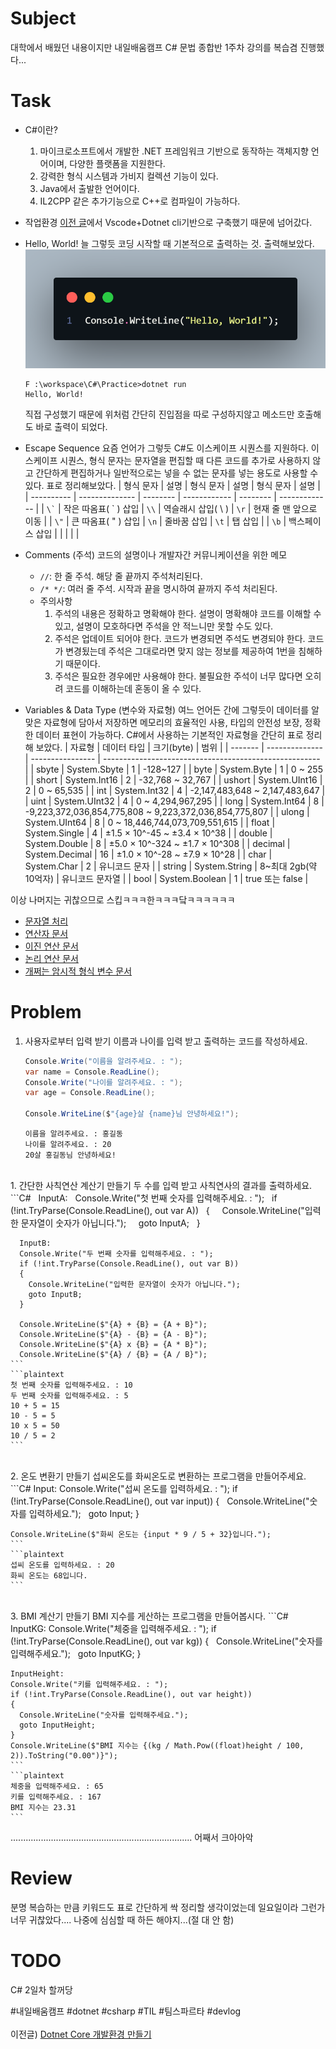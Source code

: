 # Subject

대학에서 배웠던 내용이지만 내일배움캠프 C# 문법 종합반 1주차 강의를 복습겸 진행했다...


# Task
* C#이란?
	1. 마이크로소프트에서 개발한 .NET 프레임워크 기반으로 동작하는 객체지향 언어이며, 다양한 플랫폼을 지원한다.
	2. 강력한 형식 시스템과 가비지 컬렉션 기능이 있다.
	3. Java에서 출발한 언어이다.
	4. IL2CPP 같은 추가기능으로 C++로 컴파일이 가능하다.


* 작업환경
	[이전 글](https://amateurpotion.github.io/AmateurPotion/%EB%82%B4%EC%9D%BC%EB%B0%B0%EC%9B%80%EC%BA%A0%ED%94%84%20TIL/1%EC%A3%BC%EC%B0%A8/20250412%20Dotnet%20Core%20%EA%B0%9C%EB%B0%9C%ED%99%98%EA%B2%BD%20%EB%A7%8C%EB%93%A4%EA%B8%B0)에서 Vscode+Dotnet cli기반으로 구축했기 때문에 넘어갔다.


* Hello, World!
	늘 그렇듯 코딩 시작할 때 기본적으로 출력하는 것. 출력해보았다.
	![image](20250413_1.png)
	```
	F :\workspace\C#\Practice>dotnet run
	Hello, World!
	```
	직접 구성했기 때문에 위처럼 간단히 진입점을 따로 구성하지않고 메소드만 호출해도 바로 출력이 되었다.


* Escape Sequence
	요즘 언어가 그렇듯 C#도 이스케이프 시퀀스를 지원하다. 이스케이프 시퀀스, 형식 문자는 문자열을 편집할 때 다른 코드를 추가로 사용하지 않고 간단하게 편집하거나 일반적으로는 넣을 수 없는 문자를 넣는 용도로 사용할 수 있다. 표로 정리해보았다.
	| 형식 문자      | 설명             | 형식 문자    | 설명           | 형식 문자    | 설명            |
	| ---------- | -------------- | -------- | ------------ | -------- | ------------- |
	| ``` \` ``` | 작은 따옴표( ` ) 삽입 | ```\\``` | 역슬래시 삽입( \ ) | ```\r``` | 현재 줄 맨 앞으로 이동 |
	| ```\"```   | 큰 따옴표( " ) 삽입  | ```\n``` | 줄바꿈 삽입       | ```\t``` | 탭 삽입          |
	| ```\b```   | 백스페이스 삽입       |          |              |          |               |


* Comments (주석)
	코드의 설명이나 개발자간 커뮤니케이션을 위한 메모
	* ```//```: 한 줄 주석. 해당 줄 끝까지 주석처리된다.
	* ```/* */```: 여러 줄 주석. 시작과 끝을 명시하여 끝까지 주석 처리된다.
	* 주의사항
		1. 주석의 내용은 정확하고 명확해야 한다.
			설명이 명확해야 코드를 이해할 수 있고, 설명이 모호하다면 주석을 안 적느니만 못할 수도 있다.
		2. 주석은 업데이트 되어야 한다.
			코드가 변경되면 주석도 변경되야 한다. 코드가 변경됬는데 주석은 그대로라면 맞지 않는 정보를 제공하여 1번을 침해하기 때문이다.
		3. 주석은 필요한 경우에만 사용해야 한다.
			불필요한 주석이 너무 많다면 오히려 코드를 이해하는데 혼동이 올 수 있다.


*  Variables & Data Type (변수와 자료형)
	여느 언어든 간에 그렇듯이 데이터를 알맞은 자료형에 담아서 저장하면 메모리의 효율적인 사용, 타입의 안전성 보장, 정확한 데이터 표현이 가능하다. C#에서 사용하는 기본적인 자료형을 간단히 표로 정리해 보았다.
	| 자료형     | 데이터 타입         | 크기(byte)         | 범위                                                     |
	| ------- | -------------- | ---------------- | ------------------------------------------------------ |
	| sbyte   | System.Sbyte   | 1                | -128~127                                               |
	| byte    | System.Byte    | 1                | 0 ~ 255                                                |
	| short   | System.Int16   | 2                | -32,768 ~ 32,767                                       |
	| ushort  | System.UInt16  | 2                | 0 ~ 65,535                                             |
	| int     | System.Int32   | 4                | -2,147,483,648 ~ 2,147,483,647                         |
	| uint    | System.UInt32  | 4                | 0 ~ 4,294,967,295                                      |
	| long    | System.Int64   | 8                | -9,223,372,036,854,775,808 ~ 9,223,372,036,854,775,807 |
	| ulong   | System.UInt64  | 8                | 0 ~ 18,446,744,073,709,551,615                         |
	| float   | System.Single  | 4                | ±1.5 × 10^-45 ~ ±3.4 × 10^38                           |
	| double  | System.Double  | 8                | ±5.0 × 10^-324 ~ ±1.7 × 10^308                         |
	| decimal | System.Decimal | 16               | ±1.0 × 10^-28 ~ ±7.9 × 10^28                           |
	| char    | System.Char    | 2                | 유니코드 문자                                                |
	| string  | System.String  | 8~최대 2gb(약 10억자) | 유니코드 문자열                                               |
	| bool    | System.Boolean | 1                | true 또는 false                                          |

이상 나머지는 귀찮으므로 스킵ㅋㅋㅋ한ㅋㅋㅋ닼ㅋㅋㅋㅋㅋㅋ
* [문자열 처리](https://learn.microsoft.com/ko-kr/dotnet/csharp/programming-guide/strings/)
* [연산자 문서](https://learn.microsoft.com/ko-kr/dotnet/csharp/language-reference/operators/)
* [이진 연산 문서](https://learn.microsoft.com/ko-kr/dotnet/csharp/language-reference/operators/bitwise-and-shift-operators)
* [논리 연산 문서](https://learn.microsoft.com/ko-kr/dotnet/csharp/language-reference/operators/boolean-logical-operators)
* [개쩌는 암시적 형식 변수 문서](https://learn.microsoft.com/ko-kr/dotnet/csharp/language-reference/statements/declarations)


# Problem
1. 사용자로부터 입력 받기
	이름과 나이를 입력 받고 출력하는 코드를 작성하세요.
	```C#
	Console.Write("이름을 알려주세요. : ");
	var name = Console.ReadLine();
	Console.Write("나이를 알려주세요. : ");
	var age = Console.ReadLine();
	
	Console.WriteLine($"{age}살 {name}님 안녕하세요!");
	```
	```plaintext
	이름을 알려주세요. : 홍길동
	나이를 알려주세요. : 20
	20살 홍길동님 안녕하세요!
	```
<br>
1. 간단한 사칙연산 계산기 만들기
	두 수를 입력 받고 사칙연사의 결과를 출력하세요.
	```C#
	  InputA:
	  Console.Write("첫 번째 숫자를 입력해주세요. : ");
	  if (!int.TryParse(Console.ReadLine(), out var A))
	  {
	    Console.WriteLine("입력한 문자열이 숫자가 아닙니다.");
	    goto InputA;
	  }
	
	  InputB:
	  Console.Write("두 번째 숫자를 입력해주세요. : ");
	  if (!int.TryParse(Console.ReadLine(), out var B))
	  {
	    Console.WriteLine("입력한 문자열이 숫자가 아닙니다.");
	    goto InputB;
	  }

	  Console.WriteLine($"{A} + {B} = {A + B}");
	  Console.WriteLine($"{A} - {B} = {A - B}");
	  Console.WriteLine($"{A} x {B} = {A * B}");
	  Console.WriteLine($"{A} / {B} = {A / B}");
	```
	```plaintext
	첫 번째 숫자를 입력해주세요. : 10
	두 번째 숫자를 입력해주세요. : 5
	10 + 5 = 15
	10 - 5 = 5
	10 x 5 = 50
	10 / 5 = 2
	```
<br>
2. 온도 변환기 만들기
	섭씨온도를 화씨온도로 변환하는 프로그램을 만들어주세요.
	```C#
	Input:
	Console.Write("섭씨 온도를 입력하세요. : ");
	if (!int.TryParse(Console.ReadLine(), out var input))
	{
	  Console.WriteLine("숫자를 입력하세요.");
	  goto Input;
	}
	
	Console.WriteLine($"화씨 온도는 {input * 9 / 5 + 32}입니다.");
	```
	```plaintext
	섭씨 온도를 입력하세요. : 20
	화씨 온도는 68입니다.
	```
<br>
3. BMI 계산기 만들기
	BMI 지수를 게산하는 프로그램을 만들어봅시다.
	```C#
	InputKG:
	Console.Write("체중을 입력해주세요. : ");
	if (!int.TryParse(Console.ReadLine(), out var kg))
	{
	  Console.WriteLine("숫자를 입력해주세요.");
	  goto InputKG;
	}
	
	InputHeight:
	Console.Write("키를 입력해주세요. : ");
	if (!int.TryParse(Console.ReadLine(), out var height))
	{
	  Console.WriteLine("숫자를 입력해주세요.");
	  goto InputHeight;
	}
	Console.WriteLine($"BMI 지수는 {(kg / Math.Pow((float)height / 100, 2)).ToString("0.00")}");
	```
	```plaintext
	체중을 입력해주세요. : 65
	키를 입력해주세요. : 167
	BMI 지수는 23.31
	```
........................................................................ 어째서 크아아악
<br>
# Review
분명 복습하는 만큼 키워드도 표로 간단하게 싹 정리할 생각이었는데 일요일이라 그런가 너무 귀찮았다.... 나중에 심심할 때 하든 해야지...(절 대 안 함)

# TODO
C# 2일차 할꺼당

#내일배움캠프 #dotnet #csharp #TIL #팀스파르타 #devlog
<br>
<br>
이전글) [Dotnet Core 개발환경 만들기](https://amateurpotion.github.io/AmateurPotion/%EB%82%B4%EC%9D%BC%EB%B0%B0%EC%9B%80%EC%BA%A0%ED%94%84%20TIL/1%EC%A3%BC%EC%B0%A8/20250412%20Dotnet%20Core%20%EA%B0%9C%EB%B0%9C%ED%99%98%EA%B2%BD%20%EB%A7%8C%EB%93%A4%EA%B8%B0)